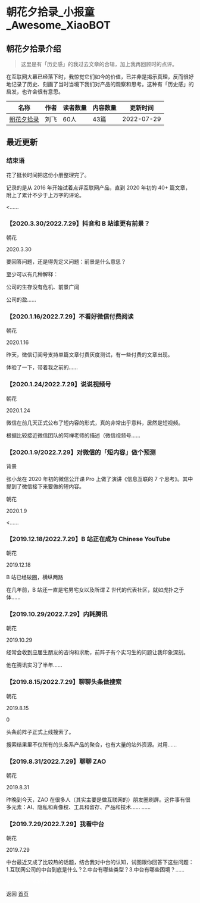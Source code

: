 # 朝花夕拾录_小报童_Awesome_XiaoBOT

## 朝花夕拾录介绍
> 这里是有「历史感」的我过去文章的合辑，加上我再回顾时的点评。    
    
在互联网大幕已经落下时，我惊觉它们如今的价值，已并非是揭示真理，反而很好地记录了历史、刻画了当时当境下我们对产品的观察和思考。这种有「历史感」的启发，也许会很有意思。  
  


|名称|作者|读者数量|内容数量|更新时间|
|---|---|---|---|---|
|[朝花夕拾录](https://xiaobot.net/p/theoldnotes?refer=9c3f1c95-a052-465a-9902-f6d75080262a)|刘飞|60人|43篇|2022-07-29|

## 最近更新
### 结束语

花了挺长时间把这份小册整理完了。

记录的是从 2016 年开始试着点评互联网产品，直到 2020 年初的 40+ 篇文章，附上了累计不少于上万字的评论。

<......

### 【2020.3.30/2022.7.29】抖音和 B 站谁更有前景？

朝花

2020.3.30

要回答问题，还是得先定义问题：前景是什么意思？

至少可以有几种解释：

公司的生存没有危机、前景广阔

公司的盈......

### 【2020.1.16/2022.7.29】不看好微信付费阅读

朝花

2020.1.16

昨天，微信订阅号支持单篇文章付费灰度测试，有一些付费的文章出现。

体验了一下，带着我之前的......

### 【2020.1.24/2022.7.29】说说视频号

朝花

2020.1.24

微信在前几天正式公布了短内容的形式，真的非常出乎意料，居然是短视频。

根据比较接近微信团队的阿禅老师的描述（微信视频号......

### 【2020.1.9/2022.7.29】对微信的「短内容」做个预测

背景

张小龙在 2020 年初的微信公开课 Pro 上做了演讲《信息互联的 7 个思考》。其中提到了微信接下来要做的短内容。

朝花

2020.1.9

<......

### 【2019.12.18/2022.7.29】B 站正在成为 Chinese YouTube

朝花

2019.12.18

B 站已经破圈，横纵两路

在几年前，B 站还一直是宅男宅女以及所谓 Z 世代的代表社区，就如虎扑之于体......

### 【2019.10.29/2022.7.29】内耗腾讯

朝花

2019.10.29

经常会收到应届生朋友的咨询和求助，前阵子有个实习生的问题让我印象深刻。



他在腾讯实习了半年......

### 【2019.8.15/2022.7.29】聊聊头条做搜索

朝花

2019.8.15

0

头条前阵子正式上线搜索了。



搜索结果里不仅所有的头条系产品的聚合，也有大量的站外资源。对用......

### 【2019.8.31/2022.7.29】聊聊 ZAO

朝花

2019.8.31

昨晚到今天，ZAO 在很多人（其实主要是做互联网的）朋友圈刷屏。这件事有很多元素：AI、隐私和肖像权、工具和留存、产品和技术…… ......

### 【2019.7.29/2022.7.29】我看中台

朝花

2019.7.29

中台最近又成了比较热的话题，结合我对中台的认知，试图跟你回答下这些问题：1.互联网公司的中台到底是什么？2.中台有哪些类型？3.中台有哪些困境？......


<a href="https://github.com/Reno9527/awesome-xiaobot" style="color: white; text-decoration: none;">awesome-xiaobot</a>

返回 [首页](../README.md)
